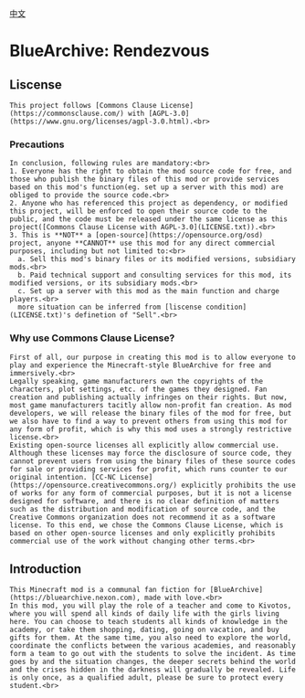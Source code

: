 [中文](README_zh.md)
# BlueArchive: Rendezvous
## Liscense
	This project follows [Commons Clause License](https://commonsclause.com/) with [AGPL-3.0](https://www.gnu.org/licenses/agpl-3.0.html).<br>
### Precautions
	In conclusion, following rules are mandatory:<br>
	1. Everyone has the right to obtain the mod source code for free, and those who publish the binary files of this mod or provide services based on this mod's function(eg. set up a server with this mod) are obliged to provide the source code.<br>
	2. Anyone who has referenced this project as dependency, or modified this project, will be enforced to open their source code to the public, and the code must be released under the same license as this project([Commons Clause License with AGPL-3.0](LICENSE.txt)).<br>
	3. This is **NOT** a [open-source](https://opensource.org/osd) project, anyone **CANNOT** use this mod for any direct commercial purposes, including but not limited to:<br>
	  a. Sell this mod's binary files or its modified versions, subsidiary mods.<br>
	  b. Paid technical support and consulting services for this mod, its modified versions, or its subsidiary mods.<br>
	  c. Set up a server with this mod as the main function and charge players.<br>
	  more situation can be inferred from [liscense condition](LICENSE.txt)'s definetion of "Sell".<br>
### Why use Commons Clause License?
	First of all, our purpose in creating this mod is to allow everyone to play and experience the Minecraft-style BlueArchive for free and immersively.<br> 
	Legally speaking, game manufacturers own the copyrights of the characters, plot settings, etc. of the games they designed. Fan creation and publishing actually infringes on their rights. But now, most game manufacturers tacitly allow non-profit fan creation. As mod developers, we will release the binary files of the mod for free, but we also have to find a way to prevent others from using this mod for any form of profit, which is why this mod uses a strongly restrictive license.<br> 
	Existing open-source licenses all explicitly allow commercial use. Although these licenses may force the disclosure of source code, they cannot prevent users from using the binary files of these source codes for sale or providing services for profit, which runs counter to our original intention. [CC-NC License](https://opensource.creativecommons.org/) explicitly prohibits the use of works for any form of commercial purposes, but it is not a license designed for software, and there is no clear definition of matters such as the distribution and modification of source code, and the Creative Commons organization does not recommend it as a software license. To this end, we chose the Commons Clause License, which is based on other open-source licenses and only explicitly prohibits commercial use of the work without changing other terms.<br>
## Introduction
	This Minecraft mod is a communal fan fiction for [BlueArchive](https://bluearchive.nexon.com), made with love.<br>
	In this mod, you will play the role of a teacher and come to Kivotos, where you will spend all kinds of daily life with the girls living here. You can choose to teach students all kinds of knowledge in the academy, or take them shopping, dating, going on vacation, and buy gifts for them. At the same time, you also need to explore the world, coordinate the conflicts between the various academies, and reasonably form a team to go out with the students to solve the incident. As time goes by and the situation changes, the deeper secrets behind the world and the crises hidden in the darkness will gradually be revealed. Life is only once, as a qualified adult, please be sure to protect every student.<br>